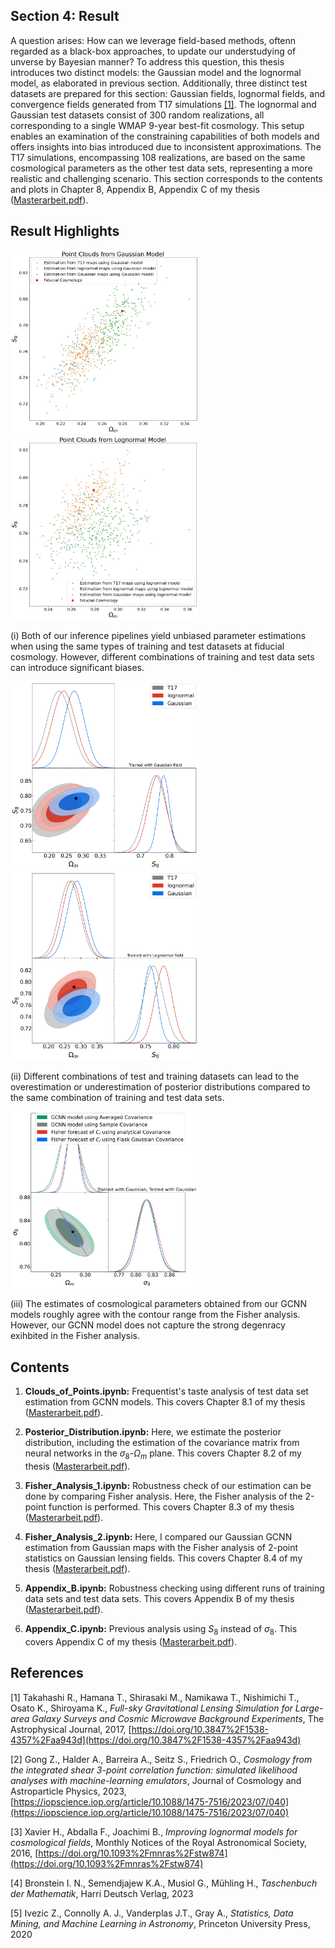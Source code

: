 ## Section 4: Result 
A question arises: How can we leverage field-based methods, oftenn regarded as a black-box approaches, to update our understudying of unverse by Bayesian manner?
To address this question, this thesis introduces two distinct models: the Gaussian model and the lognormal model, as elaborated in previous section. Additionally, three distinct test datasets are prepared for this section: Gaussian fields, lognormal fields, and convergence fields generated from T17 simulations [[1]](https://doi.org/10.3847%2F1538-4357%2Faa943d). The lognormal and Gaussian test datasets consist of 300 random realizations, all corresponding to a single WMAP 9-year best-fit cosmology. This setup enables an examination of the constraining capabilities of both models and offers insights into bias introduced due to inconsistent approximations. The T17 simulations, encompassing  108 realizations, are based on the same cosmological parameters as the other test data sets, representing a more realistic and challenging scenario.
This section corresponds to the contents and plots in Chapter 8, Appendix B, Appendix C of my thesis ([Masterarbeit.pdf](Masterarbeit.pdf)). 

## Result Highlights

[<img src="Train_Gauss_prediction_2D_S8_11.jpg" width="300"/>](Train_Gauss_prediction_2D_S8_11.jpg) [<img src="Train_lognormal_prediction_2D_S8_11.jpg" width="300"/>](Train_lognormal_prediction_2D_S8_11.jpg)

(i) Both of our inference pipelines yield unbiased parameter estimations when using the same types of training and test datasets at fiducial cosmology. However, different combinations of training and test data sets can introduce significant biases.

[<img src="Posterior_Train_Gauss_S_8_11.jpg" width="300"/>](Posterior_Train_Gauss_S_8_11.jpg) [<img src="Posterior_Train_lognormal_S_8_11.jpg" width="300"/>](Posterior_Train_lognormal_S_8_11.jpg)

(ii) Different combinations of test and training datasets can lead to the overestimation or underestimation of posterior distributions compared to the same combination of training and test data sets.

[<img src="Posterior_Gauss_GCNN_VS_CL_Fisher.jpg" width="300"/>](Posterior_Gauss_GCNN_VS_CL_Fisher.jpg)

(iii) The estimates of cosmological parameters obtained from our GCNN models roughly agree with the contour range from the Fisher analysis. However, our GCNN model does not capture the strong degenracy exihbited in the Fisher analysis.
## Contents

1. **Clouds_of_Points.ipynb:** Frequentist's taste analysis of test data set estimation from GCNN models. This covers Chapter 8.1 of my thesis ([Masterarbeit.pdf](Masterarbeit.pdf)).

2. **Posterior_Distribution.ipynb:** Here, we estimate the posterior distribution, including the estimation of the covariance matrix from neural networks in the $\sigma_8$-$\Omega_m$ plane. This covers Chapter 8.2 of my thesis ([Masterarbeit.pdf](Masterarbeit.pdf)).

3. **Fisher_Analysis_1.ipynb:** Robustness check of our estimation can be done by comparing Fisher analysis. Here, the Fisher analysis of the 2-point function is performed. This covers Chapter 8.3 of my thesis ([Masterarbeit.pdf](Masterarbeit.pdf)).

4. **Fisher_Analysis_2.ipynb:** Here, I compared our Gaussian GCNN estimation from Gaussian maps with the Fisher analysis of 2-point statistics on Gaussian lensing fields. This covers Chapter 8.4 of my thesis ([Masterarbeit.pdf](Masterarbeit.pdf)).

5. **Appendix_B.ipynb:** Robustness checking using different runs of training data sets and test data sets. This covers Appendix B of my thesis ([Masterarbeit.pdf](Masterarbeit.pdf)).

6. **Appendix_C.ipynb:** Previous analysis using $S_8$ instead of $\sigma_8$. This covers Appendix C of my thesis ([Masterarbeit.pdf](Masterarbeit.pdf)).


## References

[1] Takahashi R., Hamana T., Shirasaki M., Namikawa T., Nishimichi T., Osato K., Shiroyama K., *Full-sky Gravitational Lensing Simulation for Large-area Galaxy Surveys and Cosmic Microwave Background Experiments*, The Astrophysical Journal, 2017, [https://doi.org/10.3847%2F1538-4357%2Faa943d](https://doi.org/10.3847%2F1538-4357%2Faa943d)

[2] Gong Z., Halder A., Barreira A., Seitz S., Friedrich O., *Cosmology from the integrated shear 3-point correlation function:  simulated likelihood analyses with machine-learning emulators*, Journal of Cosmology and Astroparticle Physics, 2023, [https://iopscience.iop.org/article/10.1088/1475-7516/2023/07/040](https://iopscience.iop.org/article/10.1088/1475-7516/2023/07/040)

[3]  Xavier H., Abdalla F., Joachimi B., *Improving lognormal models for cosmological fields*, Monthly Notices of the Royal Astronomical Society, 2016, [https://doi.org/10.1093%2Fmnras%2Fstw874](https://doi.org/10.1093%2Fmnras%2Fstw874)

[4] Bronstein I. N., Semendjajew K.A., Musiol G., Mühling H., *Taschenbuch der Mathematik*, Harri Deutsch Verlag, 2023

[5] Ivezic Z., Connolly A. J., Vanderplas J.T., Gray A., *Statistics, Data Mining, and Machine Learning in Astronomy*, Princeton University Press, 2020


